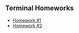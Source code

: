 ## Terminal Homeworks

- [Homework #1](https://github.com/katyyuv/Terminal/tree/main/Terminal_HW_1)
- [Homework #2](https://github.com/katyyuv/Terminal/tree/main/Terminal_HW_2)
